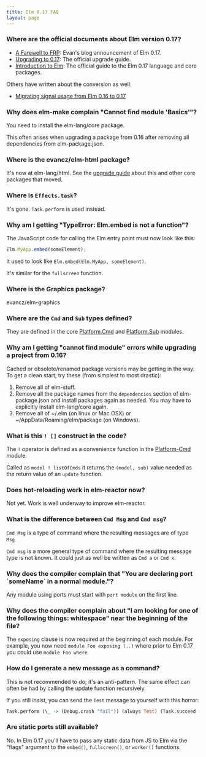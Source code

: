 ```yaml
---
title: Elm 0.17 FAQ
layout: page
---
```


### Where are the official documents about Elm version 0.17?

* [A Farewell to FRP][farewell]: Evan's blog announcement of Elm 0.17.
* [Upgrading to 0.17][upgrade guide]: The official upgrade guide.
* [Introduction to Elm][guide]: The official guide to the Elm 0.17 language and core packages.

Others have written about the conversion as well:

* [Migrating signal usage from Elm 0.16 to 0.17](http://noredink.github.io/posts/signalsmigration.html)

### Why does elm-make complain "Cannot find module 'Basics'"?

You need to install the elm-lang/core package.

This often arises when upgrading a package from 0.16 after removing all dependencies from elm-package.json.

### Where is the evancz/elm-html package?

It's now at elm-lang/html. See the [upgrade guide] about this and other core packages that moved.

[farewell]: http://elm-lang.org/blog/farewell-to-frp
[upgrade guide]: https://github.com/elm-lang/elm-platform/blob/master/upgrade-docs/0.17.md
[guide]: http://guide.elm-lang.org/

### Where is `Effects.task`?

It's gone. `Task.perform` is used instead.

### Why am I getting "TypeError: Elm.embed is not a function"?

The JavaScript code for calling the Elm entry point must now look like this:

```javascript
Elm.MyApp.embed(someElement);
```

It used to look like `Elm.embed(Elm.MyApp, someElement)`.

It's similar for the `fullscreen` function.

### Where is the Graphics package?

evancz/elm-graphics

### Where are the `Cmd` and `Sub` types defined?

They are defined in the core
[Platform.Cmd](http://package.elm-lang.org/packages/elm-lang/core/4.0.0/Platform-Cmd)
and
[Platform.Sub](http://package.elm-lang.org/packages/elm-lang/core/4.0.0/Platform-Sub)
modules.

### Why am I getting "cannot find module" errors while upgrading a project from 0.16?

Cached or obsolete/renamed package versions may be getting in the way. To get a clean start, try these (from simplest to most drastic):

1. Remove all of elm-stuff.
2. Remove all the package names from the `dependencies` section of elm-package.json and install packages again as needed. You may have to explicitly install elm-lang/core again.
3. Remove all of ~/.elm (on linux or Mac OSX) or ~/AppData/Roaming/elm/package (on Windows).

### What is this `! []` construct in the code?

The `!` operator is defined as a convenience function in the [Platform-Cmd](http://package.elm-lang.org/packages/elm-lang/core/4.0.0/Platform-Cmd#!) module.

Called as `model ! listOfCmds` it returns the `(model, sub)` value needed as the return value of an `update` function.

### Does hot-reloading work in elm-reactor now?

Not yet. Work is well underway to improve elm-reactor.

### What is the difference between `Cmd Msg` and `Cmd msg`?

`Cmd Msg` is a type of command where the resulting messages are of type `Msg`. 

`Cmd msg` is a more general type of command where the resulting message type is not known. It could just as well be written as `Cmd a` or `Cmd x`.

### Why does the compiler complain that "You are declaring port \`someName\` in a normal module."?

Any module using ports must start with `port module` on the first line.

### Why does the compiler complain about "I am looking for one of the following things: whitespace" near the beginning of the file?

The `exposing` clause is now required at the beginning of each module.
For example, you now need `module Foo exposing (..)` where prior to Elm 0.17 you could use `module Foo where`.

### How do I generate a new message as a command?

This is not recommended to do; it's an anti-pattern. The same effect can often be had by calling the update function recursively.

If you still insist, you can send the `Test` message to yourself with this horror:

```haskell
Task.perform (\_ -> (Debug.crash "fail")) (always Test) (Task.succeed ())
```

### Are static ports still available?

No. In Elm 0.17 you'll have to pass any static data from JS to Elm via the "flags" argument to the `embed()`, `fullscreen()`, or `worker()` functions.
